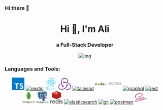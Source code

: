 ### Hi there 👋

<!--
**rabieeali/rabieeali** is a ✨ _special_ ✨ repository because its `README.md` (this file) appears on your GitHub profile.

Here are some ideas to get you started:

- 🔭 I’m currently working on ...
- 🌱 I’m currently learning ...
- 👯 I’m looking to collaborate on ...
- 🤔 I’m looking for help with ...
- 💬 Ask me about ...
- 📫 How to reach me: ...
- 😄 Pronouns: ...
- ⚡ Fun fact: ...
-->

<h1 align="center">Hi 👋, I'm Ali</h1>
<h3 align="center">a Full-Stack Developer</h3>

<p align="center">
  <a href="https://your-link-url.com">
    <img
      src="https://media.tenor.com/3bTxZ4HdrysAAAAS/pixels-neon.gif"
alt="img"
width="300"
         >
  </a>
</p>



### Languages and Tools:
<div align="center"">

[<img src="https://raw.githubusercontent.com/devicons/devicon/master/icons/typescript/typescript-original.svg" alt="typescript" width="40" height="40">](https://www.typescriptlang.org/)
[<img src="https://cdn.worldvectorlogo.com/logos/nextjs-2.svg" alt="nextjs" width="40" height="40">](https://nextjs.org/)
[<img src="https://raw.githubusercontent.com/devicons/devicon/master/icons/react/react-original-wordmark.svg" alt="react" width="40" height="40">](https://reactjs.org/)
[<img src="https://raw.githubusercontent.com/devicons/devicon/master/icons/redux/redux-original.svg" alt="redux" width="40" height="40">](https://redux.js.org)
[<img src="https://www.vectorlogo.zone/logos/tailwindcss/tailwindcss-icon.svg" alt="tailwind" width="40" height="40">](https://tailwindcss.com/)
[<img src="https://raw.githubusercontent.com/devicons/devicon/master/icons/nodejs/nodejs-original-wordmark.svg" alt="nodejs" width="40" height="40">](https://nodejs.org)
[<img src="https://raw.githubusercontent.com/devicons/devicon/master/icons/express/express-original-wordmark.svg" alt="express" width="40" height="40">](https://expressjs.com)
[<img src="https://www.vectorlogo.zone/logos/graphql/graphql-icon.svg" alt="graphql" width="40" height="40">](https://graphql.org)
[<img src="https://www.vectorlogo.zone/logos/jestjsio/jestjsio-icon.svg" alt="jest" width="40" height="40">](https://jestjs.io)
[<img src="https://raw.githubusercontent.com/devicons/devicon/master/icons/mongodb/mongodb-original-wordmark.svg" alt="mongodb" width="40" height="40">](https://www.mongodb.com/)
[<img src="https://raw.githubusercontent.com/devicons/devicon/master/icons/postgresql/postgresql-original-wordmark.svg" alt="postgresql" width="40" height="40">](https://www.postgresql.org)
[<img src="https://raw.githubusercontent.com/devicons/devicon/master/icons/redis/redis-original-wordmark.svg" alt="redis" width="40" height="40">](https://redis.io)
[<img src="https://www.vectorlogo.zone/logos/elastic/elastic-icon.svg" alt="elasticsearch" width="40" height="40">](https://www.elastic.co)
[<img src="https://www.vectorlogo.zone/logos/git-scm/git-scm-icon.svg" alt="git" width="40" height="40">](https://git-scm.com/)
[<img src="https://www.vectorlogo.zone/logos/getpostman/getpostman-icon.svg" alt="postman" width="40" height="40">](https://postman.com)
[<img src="https://raw.githubusercontent.com/devicons/devicon/master/icons/sass/sass-original.svg" alt="sass" width="40" height="40">](https://sass-lang.com)

  </div>


